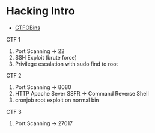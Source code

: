 # Hacking Intro

- [GTFOBins](https://gtfobins.github.io/)

CTF 1
1. Port Scanning -> 22
2. SSH Exploit (brute force)
3. Privilege escalation with sudo find to root

CTF 2
1. Port Scanning -> 8080
2. HTTP Apache Sever SSFR -> Command Reverse Shell
3. cronjob root exploit on normal bin

CTF 3
1. Port Scanning -> 27017

